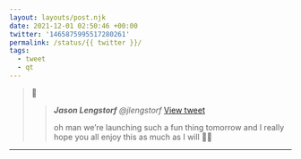 ```yaml
---
layout: layouts/post.njk
date: 2021-12-01 02:50:46 +00:00
twitter: '1465875995517280261'
permalink: /status/{{ twitter }}/
tags: 
  - tweet
  - qt
---
```


> 👀 
> 
> > <cite>**Jason Lengstorf** @jlengstorf</cite> [View tweet](https://twitter.com/jlengstorf/status/1465867902104453120)
> > 
> > oh man we’re launching such a fun thing tomorrow and I really hope you all enjoy this as much as I will 👀💜

---
